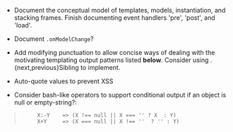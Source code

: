 - Document the conceptual model of templates, models, instantiation, and
			stacking frames.  Finish documenting event handlers 'pre',
			'post', and 'load'.

- Document `.onModelChange`?

- Add modifying punctuation to allow concise ways of dealing with the
			motivating templating output patterns listed ****below****.  Consider
			using .{next,previous}Sibling to implement.

- Auto-quote values to prevent XSS

- Consider bash-like operators to support conditional output if an
			object is null or empty-string?:

 >			X:-Y	=> (X !== null || X === '' ? X  : Y)
 >			X+Y		=> (X === null || X !== ''  ? '' : Y)

